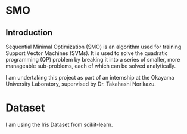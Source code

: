 # SMO

## Introduction 

Sequential Minimal Optimization (SMO) is an algorithm used for training Support Vector Machines (SVMs). It is used to solve the quadratic programming (QP) problem by breaking it into a series of smaller, more manageable sub-problems, each of which can be solved analytically.

I am undertaking this project as part of an internship at the Okayama University Laboratory, supervised by Dr. Takahashi Norikazu.

# Dataset

I am using the Iris Dataset from scikit-learn.
